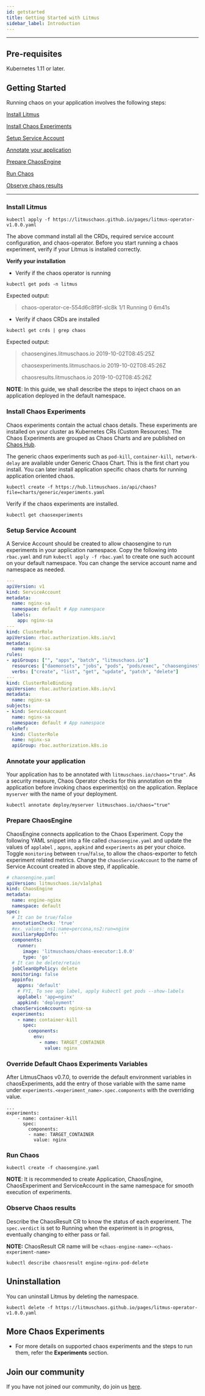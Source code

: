 ```yaml
---
id: getstarted 
title: Getting Started with Litmus
sidebar_label: Introduction
---
```

------

## Pre-requisites

Kubernetes 1.11 or later.

## Getting Started

Running chaos on your application involves the following steps:

[Install Litmus](#install-litmus)

[Install Chaos Experiments](#install-chaos-experiments)

[Setup Service Account](#setup-service-account)

[Annotate your application](#annotate-your-application)

[Prepare ChaosEngine](#prepare-chaosengine)

[Run Chaos](#run-chaos)

[Observe chaos results](#observe-chaos-results)

<hr>



###  Install Litmus

```
kubectl apply -f https://litmuschaos.github.io/pages/litmus-operator-v1.0.0.yaml
```

The above command install all the CRDs, required service account configuration, and chaos-operator. Before you start running a chaos experiment, verify if your Litmus is installed correctly.

**Verify your installation**

- Verify if the chaos operator is running 

```
kubectl get pods -n litmus
```

 Expected output:




>chaos-operator-ce-554d6c8f9f-slc8k             1/1         Running     0            6m41s



- Verify if chaos CRDs are installed

```
kubectl get crds | grep chaos
```

Expected output:

> chaosengines.litmuschaos.io             2019-10-02T08:45:25Z
>
> chaosexperiments.litmuschaos.io         2019-10-02T08:45:26Z
>
> chaosresults.litmuschaos.io             2019-10-02T08:45:26Z

<div class="danger">
<strong>NOTE</strong>: 
In this guide, we shall describe the steps to inject chaos on an application
deployed in the default namespace.
</div>

### Install Chaos Experiments

Chaos experiments contain the actual chaos details. These experiments are installed on your cluster as Kubernetes CRs (Custom Resources). The Chaos Experiments are grouped as Chaos Charts and are published on <a href=" https://hub.litmuschaos.io" target="_blank">Chaos Hub</a>. 

The generic chaos experiments such as `pod-kill`,  `container-kill`,` network-delay` are available under Generic Chaos Chart. This is the first chart you install. You can later install application specific chaos charts for running application oriented chaos.

```
kubectl create -f https://hub.litmuschaos.io/api/chaos?file=charts/generic/experiments.yaml
```

Verify if the chaos experiments are installed.

```
kubectl get chaosexperiments 
```

### Setup Service Account

A Service Account should be created to allow chaosengine to run experiments in your application namespace. Copy the following into `rbac.yaml` and run `kubectl apply -f rbac.yaml` to create one such account on your default namespace. You can change the service account name and namespace as needed.

```yaml
---
apiVersion: v1
kind: ServiceAccount
metadata:
  name: nginx-sa
  namespace: default # App namespace
  labels:
    app: nginx-sa
---
kind: ClusterRole
apiVersion: rbac.authorization.k8s.io/v1
metadata:
  name: nginx-sa
rules:
- apiGroups: ["", "apps", "batch", "litmuschaos.io"]
  resources: ["daemonsets", "jobs", "pods", "pods/exec", "chaosengines", "chaosexperiments", "chaosresults"]
  verbs: ["create", "list", "get", "update", "patch", "delete"] 
---
kind: ClusterRoleBinding
apiVersion: rbac.authorization.k8s.io/v1
metadata:
  name: nginx-sa
subjects:
- kind: ServiceAccount
  name: nginx-sa
  namespace: default # App namespace
roleRef:
  kind: ClusterRole
  name: nginx-sa
  apiGroup: rbac.authorization.k8s.io
```

### Annotate your application

Your application has to be annotated with `litmuschaos.io/chaos="true"`. As a security measure, Chaos Operator checks for this annotation on the application before invoking chaos experiment(s) on the application. Replace `myserver` with the name of your deployment.

```console
kubectl annotate deploy/myserver litmuschaos.io/chaos="true"
```

### Prepare ChaosEngine 

ChaosEngine connects application to the Chaos Experiment. Copy the following YAML snippet into a file called `chaosengine.yaml` and update the values of `applabel` , `appns`, `appkind` and `experiments` as per your choice. Toggle `monitoring` between `true`/`false`, to allow the chaos-exporter to fetch experiment related metrics. Change the `chaosServiceAccount` to the name of Service Account created in above step, if applicable.

```yaml
# chaosengine.yaml
apiVersion: litmuschaos.io/v1alpha1
kind: ChaosEngine
metadata:
  name: engine-nginx
  namespace: default
spec:
  # It can be true/false
  annotationCheck: 'true'
  #ex. values: ns1:name=percona,ns2:run=nginx  
  auxiliaryAppInfo: ''
  components:
    runner:
      image: 'litmuschaos/chaos-executor:1.0.0'
      type: 'go'
  # It can be delete/retain
  jobCleanUpPolicy: delete
  monitoring: false
  appinfo: 
    appns: 'default' 
    # FYI, To see app label, apply kubectl get pods --show-labels
    applabel: 'app=nginx'
    appkind: 'deployment'
  chaosServiceAccount: nginx-sa
  experiments:
    - name: container-kill
      spec:
        components:
          env:
            - name: TARGET_CONTAINER
              value: nginx
```

### Override Default Chaos Experiments Variables

After LitmusChaos v0.7.0, to override the default environment variables in chaosExperiments, add the entry of those variable with the same name under `experiments.<experiment_name>.spec.components` with the overriding value.

```console
...
experiments:
    - name: container-kill
      spec:
        components:
        - name: TARGET_CONTAINER
          value: nginx
```



### Run Chaos


```console
kubectl create -f chaosengine.yaml
```

<div class="danger">
<strong>NOTE</strong>: It is recommended to create Application, ChaosEngine, ChaosExperiment and ServiceAccount in the same namespace for smooth execution of experiments.
</div>

### Observe Chaos results

Describe the ChaosResult CR to know the status of each experiment. The ```spec.verdict``` is set to Running when the experiment is in progress, eventually changing to either pass or fail.

<strong> NOTE:</strong>  ChaosResult CR name will be `<chaos-engine-name>-<chaos-experiment-name>`

```console
kubectl describe chaosresult engine-nginx-pod-delete
```

## Uninstallation

You can uninstall Litmus by deleting the namespace.

```console
kubectl delete -f https://litmuschaos.github.io/pages/litmus-operator-v1.0.0.yaml
```

## More Chaos Experiments

- For more details on supported chaos experiments and the steps to run them, refer the **Experiments** section.

## Join our community

If you have not joined our community, do join us [here](https://app.slack.com/client/T09NY5SBT/CNXNB0ZTN).
